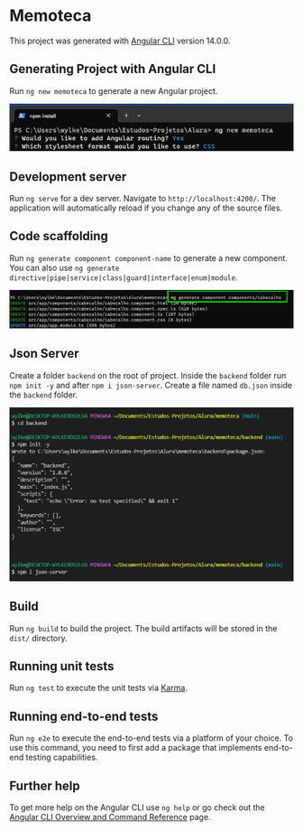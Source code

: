# Memoteca

This project was generated with [Angular CLI](https://github.com/angular/angular-cli) version 14.0.0.

## Generating Project with Angular CLI

Run `ng new memoteca` to generate a new Angular project.

<img src="criandoProjeto.png"/>

## Development server

Run `ng serve` for a dev server. Navigate to `http://localhost:4200/`. The application will automatically reload if you change any of the source files.

## Code scaffolding

Run `ng generate component component-name` to generate a new component. You can also use `ng generate directive|pipe|service|class|guard|interface|enum|module`.

<img src="criandoComponenteDentroDaPastaComponents.png"/>

## Json Server
Create a folder `backend` on the root of project. Inside the `backend` folder run `npm init -y` and after `npm i json-server`. Create a file named `db.json` inside the `backend` folder.

<img src="comoUsarJsonServer.png" />

## Build

Run `ng build` to build the project. The build artifacts will be stored in the `dist/` directory.

## Running unit tests

Run `ng test` to execute the unit tests via [Karma](https://karma-runner.github.io).

## Running end-to-end tests

Run `ng e2e` to execute the end-to-end tests via a platform of your choice. To use this command, you need to first add a package that implements end-to-end testing capabilities.

## Further help

To get more help on the Angular CLI use `ng help` or go check out the [Angular CLI Overview and Command Reference](https://angular.io/cli) page.
